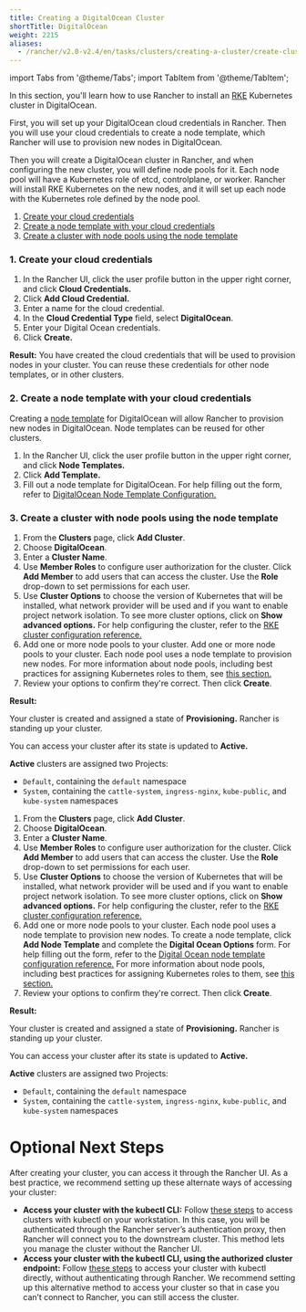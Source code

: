 ```yaml
---
title: Creating a DigitalOcean Cluster
shortTitle: DigitalOcean
weight: 2215
aliases:
  - /rancher/v2.0-v2.4/en/tasks/clusters/creating-a-cluster/create-cluster-digital-ocean/
---
```


import Tabs from '@theme/Tabs';
import TabItem from '@theme/TabItem';

In this section, you'll learn how to use Rancher to install an [RKE](https://rancher.com/docs/rke/latest/en/) Kubernetes cluster in DigitalOcean.

First, you will set up your DigitalOcean cloud credentials in Rancher. Then you will use your cloud credentials to create a node template, which Rancher will use to provision new nodes in DigitalOcean.

Then you will create a DigitalOcean cluster in Rancher, and when configuring the new cluster, you will define node pools for it. Each node pool will have a Kubernetes role of etcd, controlplane, or worker. Rancher will install RKE Kubernetes on the new nodes, and it will set up each node with the Kubernetes role defined by the node pool.

<Tabs>
<TabItem value="Rancher v2.2.0+">

1. [Create your cloud credentials](#1-create-your-cloud-credentials)
2. [Create a node template with your cloud credentials](#2-create-a-node-template-with-your-cloud-credentials)
3. [Create a cluster with node pools using the node template](#3-create-a-cluster-with-node-pools-using-the-node-template)

### 1. Create your cloud credentials

1. In the Rancher UI, click the user profile button in the upper right corner, and click **Cloud Credentials.**
1. Click **Add Cloud Credential.**
1. Enter a name for the cloud credential.
1. In the **Cloud Credential Type** field, select **DigitalOcean**.
1. Enter your Digital Ocean credentials.
1. Click **Create.**

**Result:** You have created the cloud credentials that will be used to provision nodes in your cluster. You can reuse these credentials for other node templates, or in other clusters.

### 2. Create a node template with your cloud credentials

Creating a [node template]({{<baseurl>}}/rancher/v2.0-v2.4/en/cluster-provisioning/rke-clusters/node-pools/#node-templates) for DigitalOcean will allow Rancher to provision new nodes in DigitalOcean. Node templates can be reused for other clusters.

1. In the Rancher UI, click the user profile button in the upper right corner, and click **Node Templates.**
1. Click **Add Template.**
1. Fill out a node template for DigitalOcean. For help filling out the form, refer to [DigitalOcean Node Template Configuration.](./do-node-template-config)

### 3. Create a cluster with node pools using the node template

1. From the **Clusters** page, click **Add Cluster**.
1. Choose **DigitalOcean**.
1. Enter a **Cluster Name**.
1. Use **Member Roles** to configure user authorization for the cluster. Click **Add Member** to add users that can access the cluster. Use the **Role** drop-down to set permissions for each user.
1. Use **Cluster Options** to choose the version of Kubernetes that will be installed, what network provider will be used and if you want to enable project network isolation. To see more cluster options, click on **Show advanced options.** For help configuring the cluster, refer to the [RKE cluster configuration reference.]({{<baseurl>}}/rancher/v2.0-v2.4/en/cluster-provisioning/rke-clusters/options)
1. Add one or more node pools to your cluster. Add one or more node pools to your cluster. Each node pool uses a node template to provision new nodes. For more information about node pools, including best practices for assigning Kubernetes roles to them, see [this section.]({{<baseurl>}}/rancher/v2.0-v2.4/en/cluster-provisioning/rke-clusters/node-pools)
1. Review your options to confirm they're correct. Then click **Create**.

**Result:**

Your cluster is created and assigned a state of **Provisioning.** Rancher is standing up your cluster.

You can access your cluster after its state is updated to **Active.**

**Active** clusters are assigned two Projects:

- `Default`, containing the `default` namespace
- `System`, containing the `cattle-system`, `ingress-nginx`, `kube-public`, and `kube-system` namespaces

</TabItem>
<TabItem value="Rancher before v2.2.0">

1. From the **Clusters** page, click **Add Cluster**.
1. Choose **DigitalOcean**.
1. Enter a **Cluster Name**.
1. Use **Member Roles** to configure user authorization for the cluster. Click **Add Member** to add users that can access the cluster. Use the **Role** drop-down to set permissions for each user.
1. Use **Cluster Options** to choose the version of Kubernetes that will be installed, what network provider will be used and if you want to enable project network isolation. To see more cluster options, click on **Show advanced options.** For help configuring the cluster, refer to the [RKE cluster configuration reference.]({{<baseurl>}}/rancher/v2.0-v2.4/en/cluster-provisioning/rke-clusters/options)
1.  Add one or more node pools to your cluster. Each node pool uses a node template to provision new nodes. To create a node template, click **Add Node Template** and complete the **Digital Ocean Options** form. For help filling out the form, refer to the [Digital Ocean node template configuration reference.](./do-node-template-config) For more information about node pools, including best practices for assigning Kubernetes roles to them, see [this section.]({{<baseurl>}}/rancher/v2.0-v2.4/en/cluster-provisioning/rke-clusters/node-pools)
1. Review your options to confirm they're correct. Then click **Create**.

**Result:**

Your cluster is created and assigned a state of **Provisioning.** Rancher is standing up your cluster.

You can access your cluster after its state is updated to **Active.**

**Active** clusters are assigned two Projects:

- `Default`, containing the `default` namespace
- `System`, containing the `cattle-system`, `ingress-nginx`, `kube-public`, and `kube-system` namespaces

</TabItem>
</Tabs>

# Optional Next Steps

After creating your cluster, you can access it through the Rancher UI. As a best practice, we recommend setting up these alternate ways of accessing your cluster:

- **Access your cluster with the kubectl CLI:** Follow [these steps]({{<baseurl>}}/rancher/v2.0-v2.4/en/cluster-admin/cluster-access/kubectl/#accessing-clusters-with-kubectl-on-your-workstation) to access clusters with kubectl on your workstation. In this case, you will be authenticated through the Rancher server’s authentication proxy, then Rancher will connect you to the downstream cluster. This method lets you manage the cluster without the Rancher UI.
- **Access your cluster with the kubectl CLI, using the authorized cluster endpoint:** Follow [these steps]({{<baseurl>}}/rancher/v2.0-v2.4/en/cluster-admin/cluster-access/kubectl/#authenticating-directly-with-a-downstream-cluster) to access your cluster with kubectl directly, without authenticating through Rancher. We recommend setting up this alternative method to access your cluster so that in case you can’t connect to Rancher, you can still access the cluster.